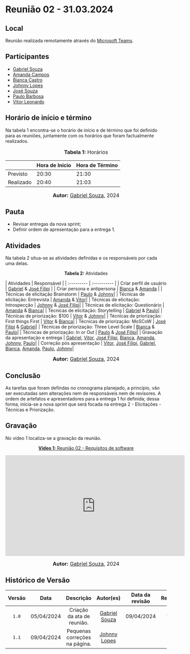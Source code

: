 # Reunião 02 - 31.03.2024

## Local

Reunião realizada remotamente através do [Microsoft Teams](https://www.microsoft.com/pt-br/microsoft-teams/free).

## Participantes

* [Gabriel Souza](https://github.com/GabrielMS00)
* [Amanda Campos](https://github.com/acamposs)
* [Bianca Castro](https://github.com/BiancaPatrocinio7)
* [Johnny Lopes](https://github.com/JohnnyLopess)
* [José Souza](https://github.com/JoseFilipi)
* [Paulo Barbosa](https://github.com/paulohborba)
* [Vitor Leonardo](https://github.com/vitorfleonardo)

## Horário de início e término

Na tabela 1 encontra-se o horário de início e de término que foi definido para as reuniões, juntamente com os horários que foram factualmente realizados.

<div align="center">
<font size="3"><p style="text-align: center"><b>Tabela 1:</b> Horários</p></font>

<table>
    <thead>
        <tr>
            <th></th>
            <th>Hora de Início</th>
            <th>Hora de Término</th>
        </tr>
    </thead>
    <tbody>
        <tr>
            <td>Previsto</td>
            <td>20:30</td>
            <td>21:30</td>
        </tr>
        <tr>
            <td>Realizado</td>
            <td>20:40</td>
            <td>21:03</td>
        </tr>
    </tbody>
</table>

<font size="3"><p style="text-align: center"><b>Autor:</b> <a href="https://github.com/GabrielMS00">Gabriel Souza</a>, 2024</p></font>
</div>

## Pauta

* Revisar entregas da nova sprint;
* Definir ordem de apresentação para a entrega 1.

## Atividades

Na tabela 2 situa-se as atividades definidas e os responsáveis por cada uma delas.

<p align="center" > <strong> Tabela 2:</Strong> Atividades</font> <gitbr></p>
| Atividades | Responsável   |
| :--------- | :---------- |
| Criar perfil de usuário | <a href="https://github.com/GabrielMS00">Gabriel</a> & <a href="https://github.com/JoseFilipi">José Filipi</a> |
| Criar persona e antipersona | <a href="https://github.com/BiancaPatrocinio7">Bianca</a> & <a href="https://github.com/acamposs">Amanda</a> |
| Técnicas de elicitação Brainstorm | <a href="https://github.com/paulohborba">Paulo</a> & <a href="https://github.com/JohnnyLopess">Johnny</a>|
| Técnicas de elicitação: Entrevista | <a href="https://github.com/acamposs">Amanda</a> & <a href="https://github.com/vitorfleonardo">Vitor</a>|
| Técnicas de elicitação: Introspecção | <a href="https://github.com/JohnnyLopess">Johnny</a> & <a href="https://github.com/JoseFilipi">José Filipi</a>|
| Técnicas de elicitação: Questionário | <a href="https://github.com/acamposs">Amanda</a> & <a href="https://github.com/BiancaPatrocinio7">Bianca</a>|
| Técnicas de elicitação: Storytelling | <a href="https://github.com/GabrielMS00">Gabriel</a> & <a href="https://github.com/paulohborba">Paulo</a>|
| Técnicas de priorização: $100 | <a href="https://github.com/vitorfleonardo">Vitor</a> & <a href="https://github.com/JohnnyLopess">Johnny</a>|
| Técnicas de priorização: First things First | <a href="https://github.com/vitorfleonardo">Vitor</a> & <a href="https://github.com/BiancaPatrocinio7">Bianca</a>|
| Técnicas de priorização: MoSCoW | <a href="https://github.com/JoseFilipi">José Filipi</a> & <a href="https://github.com/GabrielMS00">Gabriel</a>|
| Técnicas de priorização: Three Level Scale | <a href="https://github.com/BiancaPatrocinio7">Bianca</a> & <a href="https://github.com/paulohborba">Paulo</a>|
| Técnicas de priorização: In or Out | <a href="https://github.com/paulohborba">Paulo</a> & <a href="https://github.com/JoseFilipi">José Filipi</a>|
| Gravação da apresentação e entrega | <a href="https://github.com/GabrielMS00">Gabriel</a>, <a href="https://github.com/vitorfleonardo">Vitor</a>, <a href="https://github.com/JoseFilipi">José Filipi</a>, <a href="https://github.com/BiancaPatrocinio7">Bianca</a>, <a href="https://github.com/acamposs">Amanda</a>, <a href="https://github.com/JohnnyLopess">Johnny</a>, <a href="https://github.com/paulohborba">Paulo</a>|
| Correção pós apresentação | <a href="https://github.com/vitorfleonardo">Vitor</a>, <a href="https://github.com/JoseFilipi">José Filipi</a>, <a href="https://github.com/GabrielMS00">Gabriel</a>, <a href="https://github.com/BiancaPatrocinio7">Bianca</a>, <a href="https://github.com/acamposs">Amanda</a>, <a href="https://github.com/paulohborba">Paulo</a>, <a href="https://github.com/JohnnyLopess">Johnny</a>|

<font size="3"><p style="text-align: center"><b>Autor:</b> [Gabriel Souza](https://github.com/GabrielMS00), 2024</p></font>



## Conclusão

As tarefas que foram defindas no cronograma planejado, a princípio, vão ser executadas sem alterações nem de responsáveis nem de 
revisores. A ordem de artefatos e apresentadores para a entrega 1 foi definida; dessa forma, inicia-se a nova sprint que será focada 
na entrega 2 - Elicitações - Técnicas e Priorização.


## Gravação

No vídeo 1 localiza-se a gravação da reunião.

<div align="center">
<p style="text-align: center"><a href="https://www.youtube.com/watch?v=aRpm6NL2U3g" target="blanket"><b>Vídeo 1:</b> Reunião 02 - Requisitos de software</a></p>

<iframe width="560" height="315" src="https://www.youtube.com/embed/aRpm6NL2U3g?si=bDRBPqoxuE_uchFs" title="Reunião 2" frameborder="0" allow="accelerometer; autoplay; clipboard-write; encrypted-media; gyroscope; picture-in-picture; web-share" allowfullscreen></iframe>

<font size="3"><p style="text-align: center"><b>Autor:</b> <a href="https://github.com/GabrielMS00">Gabriel Souza</a>, 2024</p></font>
</div >

## Histórico de Versão

| Versão | Data | Descrição | Autor(es) | Data da revisão | Revisor(es) |
| :--: | :--: | :--: | :--: | :--: | :--: |
| `1.0`  |05/04/2024| Criação da ata de reunião. | [Gabriel Souza](https://github.com/GabrielMS00) | 09/04/2024 | [Johnny Lopes](https://github.com/JohnnyLopess)|
| `1.1`  |09/04/2024| Pequenas correções na página. | [Johnny Lopes](https://github.com/JohnnyLopess)|  | |


